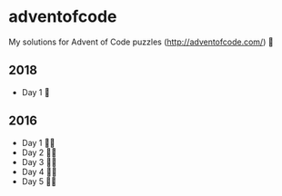 # adventofcode
My solutions for Advent of Code puzzles (http://adventofcode.com/) :christmas_tree:

## 2018
* Day 1 :star2:

## 2016
* Day 1 :star2::star2:
* Day 2 :star2::star2:
* Day 3 :star2::star2:
* Day 4 :star2::star2:
* Day 5 :star2::star2:
